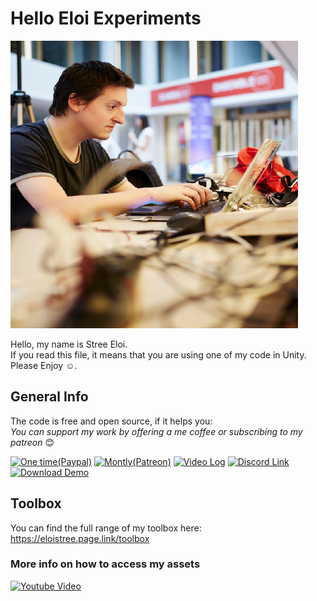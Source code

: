 # Hello Eloi Experiments
[![Profile Picture](EloiStree.png)](https://github.com/EloiStree)  

Hello, my name is Stree Eloi.  
If you read this file, it means that you are using one of my code in Unity.  
Please Enjoy ☺.  

## General Info

The code is free and open source, if it helps you:  
_You can support my work by offering a me coffee or subscribing to my patreon_ 😊  

[![One time(Paypal)](https://gitlab.com/eloistree/2018_11_16_patreonpattern/raw/master/Icons/Donation/PayPal.png)](https://www.paypal.me/eloistree)
[![Montly(Patreon)](https://gitlab.com/eloistree/2018_11_16_patreonpattern/raw/master/Icons/Donation/Patreon.png)](https://www.patreon.com/eloistree)
[![Video  Log](https://gitlab.com/eloistree/2018_11_16_patreonpattern/raw/master/Icons/Menu/Video.png)](https://eloistree.page.link/videolog)
[![Discord Link](https://gitlab.com/eloistree/2018_11_16_patreonpattern/raw/master/Icons/Menu/Talk.png)](https://eloistree.page.link/discord)
[![Download Demo](https://gitlab.com/eloistree/2018_11_16_patreonpattern/raw/master/Icons/Menu/Games.png)](https://eloistree.page.link/game)

## Toolbox
You can find the full range of my toolbox here:
https://eloistree.page.link/toolbox

### More info on how to access my assets
[![Youtube Video](http://img.youtube.com/vi/KdJI0ML_eUE/maxresdefault.jpg)](https://youtu.be/KdJI0ML_eUE)


